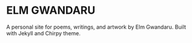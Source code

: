 # ELM GWANDARU
A personal site for poems, writings, and artwork by Elm Gwandaru.
Built with Jekyll and Chirpy theme.